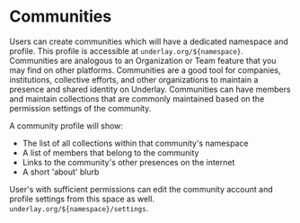 # Communities

Users can create communities which will have a dedicated namespace and profile. This profile is accessible at `underlay.org/${namespace}`. Communities are analogous to an Organization or Team feature that you may find on other platforms. Communities are a good tool for companies, institutions, collective efforts, and other organizations to maintain a presence and shared identity on Underlay. Communities can have members and maintain collections that are commonly maintained based on the permission settings of the community. 

A community profile will show:

- The list of all collections within that community's namespace
- A list of members that belong to the community
- Links to the community's other presences on the internet
- A short 'about' blurb

User's with sufficient permissions can edit the community account and profile settings from this space as well. `underlay.org/${namespace}/settings`.